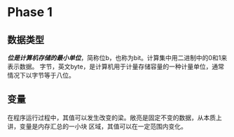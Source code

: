 # Phase 1
## 数据类型
***位是计算机存储的最小单位***，简称位b，也称为bit。计算集中用二进制中的0和1来表示数据。
字节，英文byte，是计算机用于计量存储容量的一种计量单位，通常情况下以字节等于八位。

## 变量
在程序运行过程中，其值可以发生改变的梁。敞亮是固定不变的数据，从本质上讲，变量是内存汇总的一小块
区域，其值可以在一定范围内变化。